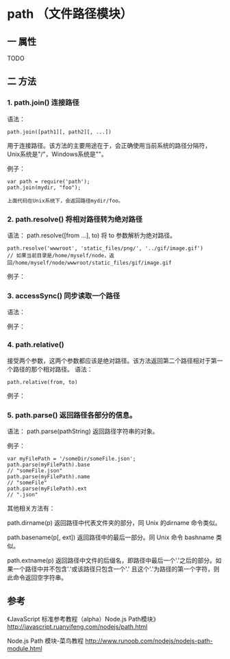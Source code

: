 # path （文件路径模块）

## 一 属性
TODO

## 二 方法
### 1. path.join() 连接路径
语法：


```
path.join([path1][, path2][, ...])
```


用于连接路径。该方法的主要用途在于，会正确使用当前系统的路径分隔符，Unix系统是"/"，Windows系统是"\"。

例子：

```
var path = require('path');
path.join(mydir, "foo");

上面代码在Unix系统下，会返回路径mydir/foo。
```


### 2. path.resolve() 将相对路径转为绝对路径
语法：
path.resolve([from ...], to)
将 to 参数解析为绝对路径。

```
path.resolve('wwwroot', 'static_files/png/', '../gif/image.gif')
// 如果当前目录是/home/myself/node，返回/home/myself/node/wwwroot/static_files/gif/image.gif
```

例子：

### 3. accessSync() 同步读取一个路径
语法：

例子：




### 4. path.relative()
接受两个参数，这两个参数都应该是绝对路径。该方法返回第二个路径相对于第一个路径的那个相对路径。
语法：


```
path.relative(from, to)

```

例子：





### 5. path.parse() 返回路径各部分的信息。
语法：
path.parse(pathString)
返回路径字符串的对象。

例子：


```
var myFilePath = '/someDir/someFile.json';
path.parse(myFilePath).base
// "someFile.json"
path.parse(myFilePath).name
// "someFile"
path.parse(myFilePath).ext
// ".json"
```




其他相关方法有：

path.dirname(p)
返回路径中代表文件夹的部分，同 Unix 的dirname 命令类似。

path.basename(p[, ext])
返回路径中的最后一部分。同 Unix 命令 bashname 类似。

path.extname(p)
返回路径中文件的后缀名，即路径中最后一个'.'之后的部分。如果一个路径中并不包含'.'或该路径只包含一个'.' 且这个'.'为路径的第一个字符，则此命令返回空字符串。



## 参考
《JavaScript 标准参考教程（alpha）Node.js Path模块》
http://javascript.ruanyifeng.com/nodejs/path.html

Node.js Path 模块-菜鸟教程
http://www.runoob.com/nodejs/nodejs-path-module.html